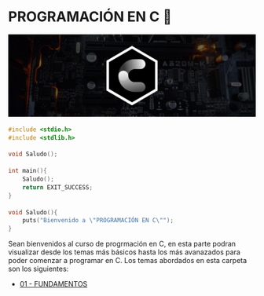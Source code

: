 # PROGRAMACIÓN EN C :croissant:
<div>
    <img src="IMG/banner.png">
</div>

```C
#include <stdio.h>
#include <stdlib.h>

void Saludo();

int main(){
    Saludo();
    return EXIT_SUCCESS;
}

void Saludo(){
    puts("Bienvenido a \"PROGRAMACIÓN EN C\"");
}
```
Sean bienvenidos al curso de progrmación en C, en esta parte podran visualizar desde los temas más básicos hasta los más avanazados para poder comenzar
a programar en C. Los temas abordados en esta carpeta son los siguientes:
<ul>
    <li><a href="/01 - C/01 - FUNDAMENTOS/00 - FUNDAMENTOS.md">01 - FUNDAMENTOS</a></li>
</ul>

